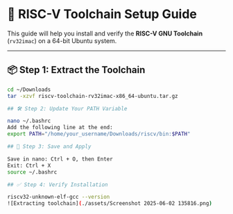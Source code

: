 # 🚀 RISC-V Toolchain Setup Guide

This guide will help you install and verify the **RISC-V GNU Toolchain** (`rv32imac`) on a 64-bit Ubuntu system.

---

## 📦 Step 1: Extract the Toolchain

```bash
cd ~/Downloads
tar -xzvf riscv-toolchain-rv32imac-x86_64-ubuntu.tar.gz

## 🛠️ Step 2: Update Your PATH Variable

nano ~/.bashrc
Add the following line at the end:
export PATH="/home/your_username/Downloads/riscv/bin:$PATH"

## 💾 Step 3: Save and Apply

Save in nano: Ctrl + O, then Enter
Exit: Ctrl + X
source ~/.bashrc

## ✅ Step 4: Verify Installation

riscv32-unknown-elf-gcc --version
![Extracting toolchain](./assets/Screenshot 2025-06-02 135816.png)

